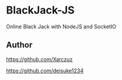 # BlackJack-JS
Online Black Jack with NodeJS and SocketIO
## Author
https://github.com/Xarczuz

https://github.com/deisuke1234
